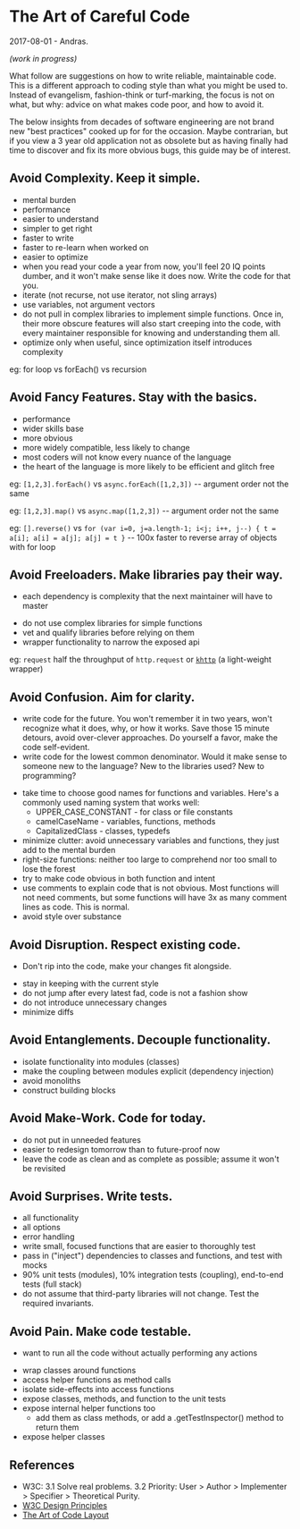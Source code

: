 # The Art of Careful Code
2017-08-01 - Andras.

_(work in progress)_

What follow are suggestions on how to write reliable, maintainable code.  This is a
different approach to coding style than what you might be used to.  Instead of
evangelism, fashion-think or turf-marking, the focus is not on what, but why:  advice
on what makes code poor, and how to avoid it.

The below insights from decades of software engineering are not brand new "best
practices" cooked up for for the occasion.  Maybe contrarian, but if you view a 3 year
old application not as obsolete but as having finally had time to discover and fix its
more obvious bugs, this guide may be of interest.


## Avoid Complexity.  Keep it simple.
- mental burden
- performance
- easier to understand
- simpler to get right
- faster to write
- faster to re-learn when worked on
- easier to optimize
- when you read your code a year from now, you'll feel 20 IQ points dumber,
  and it won't make sense like it does now.  Write the code for that you.
- iterate (not recurse, not use iterator, not sling arrays)
- use variables, not argument vectors
- do not pull in complex libraries to implement simple functions.  Once in,
  their more obscure features will also start creeping into the code, with every
  maintainer responsible for knowing and understanding them all.
- optimize only when useful, since optimization itself introduces complexity

eg: for loop vs forEach() vs recursion


## Avoid Fancy Features.  Stay with the basics.
- performance
- wider skills base
- more obvious
- more widely compatible, less likely to change
- most coders will not know every nuance of the language
- the heart of the language is more likely to be efficient and glitch free

eg: `[1,2,3].forEach()` vs `async.forEach([1,2,3])` -- argument order not the same

eg: `[1,2,3].map()` vs `async.map([1,2,3])` -- argument order not the same

eg: `[].reverse()` vs `for (var i=0, j=a.length-1; i<j; i++, j--) { t = a[i]; a[i] = a[j]; a[j] = t }` -- 100x faster to reverse array of objects with for loop


## Avoid Freeloaders.  Make libraries pay their way.
* each dependency is complexity that the next maintainer will have to master
- do not use complex libraries for simple functions
- vet and qualify libraries before relying on them
- wrapper functionality to narrow the exposed api

eg: `request` half the throughput of `http.request` or [`khttp`](https://github.com/andrasq/node-k-http) (a light-weight wrapper)


## Avoid Confusion.  Aim for clarity.
* write code for the future.  You won't remember it in two years, won't recognize what
  it does, why, or how it works.  Save those 15 minute detours, avoid over-clever
  approaches.  Do yourself a favor, make the code self-evident.
* write code for the lowest common denominator.  Would it make sense to someone new to
  the language?  New to the libraries used? New to programming?
- take time to choose good names for functions and variables.
  Here's a commonly used naming system that works well:
  - UPPER_CASE_CONSTANT - for class or file constants
  - camelCaseName - variables, functions, methods
  - CapitalizedClass - classes, typedefs
- minimize clutter: avoid unnecessary variables and functions, they just add to the mental burden
- right-size functions: neither too large to comprehend nor too small to lose the forest
- try to make code obvious in both function and intent
- use comments to explain code that is not obvious.  Most functions will not need comments,
  but some functions will have 3x as many comment lines as code.  This is normal.
- avoid style over substance


## Avoid Disruption.  Respect existing code.
* Don't rip into the code, make your changes fit alongside.
- stay in keeping with the current style
- do not jump after every latest fad, code is not a fashion show
- do not introduce unnecessary changes
- minimize diffs


## Avoid Entanglements.  Decouple functionality.
- isolate functionality into modules (classes)
- make the coupling between modules explicit (dependency injection)
- avoid monoliths
- construct building blocks


## Avoid Make-Work.  Code for today.
- do not put in unneeded features
- easier to redesign tomorrow than to future-proof now
- leave the code as clean and as complete as possible; assume it won't be revisited


## Avoid Surprises.  Write tests.
- all functionality
- all options
- error handling
- write small, focused functions that are easier to thoroughly test
- pass in ("inject") dependencies to classes and functions, and test with mocks
- 90% unit tests (modules), 10% integration tests (coupling), end-to-end tests (full stack)
- do not assume that third-party libraries will not change.  Test the required invariants.


## Avoid Pain.  Make code testable.
* want to run all the code without actually performing any actions
- wrap classes around functions
- access helper functions as method calls
- isolate side-effects into access functions
- expose classes, methods, and function to the unit tests
- expose internal helper functions too
  - add them as class methods, or add a .getTestInspector() method to return them
- expose helper classes


## References

- W3C: 3.1 Solve real problems.  3.2 Priority:  User > Author > Implementer > Specifier > Theoretical Purity.
- [W3C Design Principles](https://www.w3.org/TR/html-design-principles/#priority-of-constituencies)
- [The Art of Code Layout](https://github.com/andrasq/node-docs/blob/master/code-layout.md)
